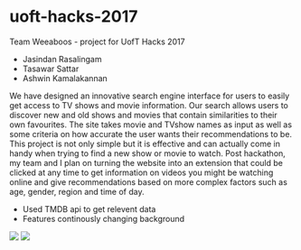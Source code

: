 # uoft-hacks-2017
Team Weeaboos - project for UofT Hacks 2017

<ul>
<li>Jasindan Rasalingam</li>
<li>Tasawar Sattar</li>
<li>Ashwin Kamalakannan</li>
</ul>

We have designed an innovative search engine interface for users to easily get access to TV shows and movie information. Our search allows users to discover new and old shows and movies that contain similarities to their own favourites. The site takes movie and TVshow names as input as well as some criteria on how accurate the user wants their recommendations to be. This project is not only simple but it is effective and can actually come in handy when trying to find a new show or movie to watch. Post hackathon, my team and I plan on turning the website into an extension that could be clicked at any time to get information on videos you might be watching online and give recommendations based on more complex factors such as age, gender, region and time of day.

- Used TMDB api to get relevent data
- Features continously changing background

<img src="http://i.imgur.com/xNjcrk4.jpg">

<img src="http://i.imgur.com/WxzzP6B.png">
